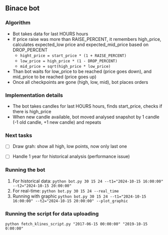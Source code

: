 ## Binace bot

### Algorithm
- Bot takes data for last HOURS hours
- If price raise was more than RAISE_PERCENT, it remembers high_price, calculates expected_low price and expected_mid_price based on DROP_PERCENT
    - `hight_price = start_price * (1 + RAISE_PERCENT)`
    - `low_price = high_price * (1 - DROP_PERCENT)`
    - `mid_price = sqrt(high_price * low_price)`
- Than bot waits for low_price to be reached (price goes down), and mid_price to be reached (price goes up)
- Once all checkpoints are gone (high, low, mid), bot places orders


### Implementation details
- The bot takes candles for last HOURS hours, finds start_price, checks if there is high_price
- When new candle available, bot moved analysed snapshot by 1 candle (-1 old candle, +1 new candle) and repeats

### Next tasks
- [ ] Draw grah: show all high, low points, now only last one
- [ ] Handle 1 year for historical analysis (performance issue)


### Running the bot 
1. For historical data: `python bot.py 30 15 24 --t1="2024-10-15 16:00:00" --t2="2024-10-15 20:00:00"`
2. For real-time: `python bot.py 30 15 24 --real_time`         
3. Running with graphic `python bot.py 30 15 24 --t1="2024-10-15 16:00:00" --t2="2024-10-15 20:00:00" --plot_graphic`

### Running the script for data uploading
`python fetch_klines_script.py "2017-06-15 00:00:00" "2019-10-15 0:00:00"`
